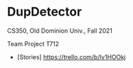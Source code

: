 # DupDetector

CS350, Old Dominion Univ., Fall 2021

Team Project T712

* [Stories] https://trello.com/b/Iv1HOOkj
